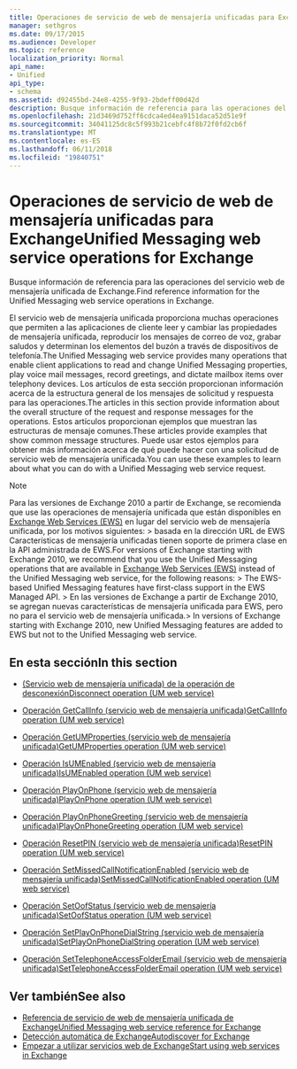 ```yaml
---
title: Operaciones de servicio de web de mensajería unificadas para Exchange
manager: sethgros
ms.date: 09/17/2015
ms.audience: Developer
ms.topic: reference
localization_priority: Normal
api_name:
- Unified
api_type:
- schema
ms.assetid: d92455bd-24e8-4255-9f93-2bdeff00d42d
description: Busque información de referencia para las operaciones del servicio web de mensajería unificada de Exchange.
ms.openlocfilehash: 21d3469d752ff6cdca4ed4ea9151daca52d51e9f
ms.sourcegitcommit: 34041125dc8c5f993b21cebfc4f8b72f0fd2cb6f
ms.translationtype: MT
ms.contentlocale: es-ES
ms.lasthandoff: 06/11/2018
ms.locfileid: "19840751"
---
```

# <a name="unified-messaging-web-service-operations-for-exchange"></a><span data-ttu-id="76bf8-103">Operaciones de servicio de web de mensajería unificadas para Exchange</span><span class="sxs-lookup"><span data-stu-id="76bf8-103">Unified Messaging web service operations for Exchange</span></span>

<span data-ttu-id="76bf8-104">Busque información de referencia para las operaciones del servicio web de mensajería unificada de Exchange.</span><span class="sxs-lookup"><span data-stu-id="76bf8-104">Find reference information for the Unified Messaging web service operations in Exchange.</span></span>
  
<span data-ttu-id="76bf8-105">El servicio web de mensajería unificada proporciona muchas operaciones que permiten a las aplicaciones de cliente leer y cambiar las propiedades de mensajería unificada, reproducir los mensajes de correo de voz, grabar saludos y determinan los elementos del buzón a través de dispositivos de telefonía.</span><span class="sxs-lookup"><span data-stu-id="76bf8-105">The Unified Messaging web service provides many operations that enable client applications to read and change Unified Messaging properties, play voice mail messages, record greetings, and dictate mailbox items over telephony devices.</span></span> <span data-ttu-id="76bf8-106">Los artículos de esta sección proporcionan información acerca de la estructura general de los mensajes de solicitud y respuesta para las operaciones.</span><span class="sxs-lookup"><span data-stu-id="76bf8-106">The articles in this section provide information about the overall structure of the request and response messages for the operations.</span></span> <span data-ttu-id="76bf8-107">Estos artículos proporcionan ejemplos que muestran las estructuras de mensaje comunes.</span><span class="sxs-lookup"><span data-stu-id="76bf8-107">These articles provide examples that show common message structures.</span></span> <span data-ttu-id="76bf8-108">Puede usar estos ejemplos para obtener más información acerca de qué puede hacer con una solicitud de servicio web de mensajería unificada.</span><span class="sxs-lookup"><span data-stu-id="76bf8-108">You can use these examples to learn about what you can do with a Unified Messaging web service request.</span></span>
  
> [!NOTE]
>  <span data-ttu-id="76bf8-109">Para las versiones de Exchange 2010 a partir de Exchange, se recomienda que use las operaciones de mensajería unificada que están disponibles en [Exchange Web Services (EWS)](http://msdn.microsoft.com/library/60285497-0c4e-4e51-84e1-34dd6d89a5d8%28Office.15%29.aspx) en lugar del servicio web de mensajería unificada, por los motivos siguientes: > basada en la dirección URL de EWS Características de mensajería unificadas tienen soporte de primera clase en la API administrada de EWS.</span><span class="sxs-lookup"><span data-stu-id="76bf8-109">For versions of Exchange starting with Exchange 2010, we recommend that you use the Unified Messaging operations that are available in [Exchange Web Services (EWS)](http://msdn.microsoft.com/library/60285497-0c4e-4e51-84e1-34dd6d89a5d8%28Office.15%29.aspx) instead of the Unified Messaging web service, for the following reasons: >  The EWS-based Unified Messaging features have first-class support in the EWS Managed API.</span></span> <span data-ttu-id="76bf8-110">> En las versiones de Exchange a partir de Exchange 2010, se agregan nuevas características de mensajería unificada para EWS, pero no para el servicio web de mensajería unificada.</span><span class="sxs-lookup"><span data-stu-id="76bf8-110">>  In versions of Exchange starting with Exchange 2010, new Unified Messaging features are added to EWS but not to the Unified Messaging web service.</span></span> 
  
## <a name="in-this-section"></a><span data-ttu-id="76bf8-111">En esta sección</span><span class="sxs-lookup"><span data-stu-id="76bf8-111">In this section</span></span>
<span data-ttu-id="76bf8-112"><a name="bk_InThisSection"> </a></span><span class="sxs-lookup"><span data-stu-id="76bf8-112"></span></span>

- [<span data-ttu-id="76bf8-113">(Servicio web de mensajería unificada) de la operación de desconexión</span><span class="sxs-lookup"><span data-stu-id="76bf8-113">Disconnect operation (UM web service)</span></span>](disconnect-operation-um-web-service.md)
    
- [<span data-ttu-id="76bf8-114">Operación GetCallInfo (servicio web de mensajería unificada)</span><span class="sxs-lookup"><span data-stu-id="76bf8-114">GetCallInfo operation (UM web service)</span></span>](getcallinfo-operation-um-web-service.md)
    
- [<span data-ttu-id="76bf8-115">Operación GetUMProperties (servicio web de mensajería unificada)</span><span class="sxs-lookup"><span data-stu-id="76bf8-115">GetUMProperties operation (UM web service)</span></span>](getumproperties-operation-um-web-service.md)
    
- [<span data-ttu-id="76bf8-116">Operación IsUMEnabled (servicio web de mensajería unificada)</span><span class="sxs-lookup"><span data-stu-id="76bf8-116">IsUMEnabled operation (UM web service)</span></span>](isumenabled-operation-um-web-service.md)
    
- [<span data-ttu-id="76bf8-117">Operación PlayOnPhone (servicio web de mensajería unificada)</span><span class="sxs-lookup"><span data-stu-id="76bf8-117">PlayOnPhone operation (UM web service)</span></span>](playonphone-operation-um-web-service.md)
    
- [<span data-ttu-id="76bf8-118">Operación PlayOnPhoneGreeting (servicio web de mensajería unificada)</span><span class="sxs-lookup"><span data-stu-id="76bf8-118">PlayOnPhoneGreeting operation (UM web service)</span></span>](playonphonegreeting-operation-um-web-service.md)
    
- [<span data-ttu-id="76bf8-119">Operación ResetPIN (servicio web de mensajería unificada)</span><span class="sxs-lookup"><span data-stu-id="76bf8-119">ResetPIN operation (UM web service)</span></span>](resetpin-operation-um-web-service.md)
    
- [<span data-ttu-id="76bf8-120">Operación SetMissedCallNotificationEnabled (servicio web de mensajería unificada)</span><span class="sxs-lookup"><span data-stu-id="76bf8-120">SetMissedCallNotificationEnabled operation (UM web service)</span></span>](setmissedcallnotificationenabled-operation-um-web-service.md)
    
- [<span data-ttu-id="76bf8-121">Operación SetOofStatus (servicio web de mensajería unificada)</span><span class="sxs-lookup"><span data-stu-id="76bf8-121">SetOofStatus operation (UM web service)</span></span>](setoofstatus-operation-um-web-service.md)
    
- [<span data-ttu-id="76bf8-122">Operación SetPlayOnPhoneDialString (servicio web de mensajería unificada)</span><span class="sxs-lookup"><span data-stu-id="76bf8-122">SetPlayOnPhoneDialString operation (UM web service)</span></span>](setplayonphonedialstring-operation-um-web-service.md)
    
- [<span data-ttu-id="76bf8-123">Operación SetTelephoneAccessFolderEmail (servicio web de mensajería unificada)</span><span class="sxs-lookup"><span data-stu-id="76bf8-123">SetTelephoneAccessFolderEmail operation (UM web service)</span></span>](settelephoneaccessfolderemail-operation-um-web-service.md)
    
## <a name="see-also"></a><span data-ttu-id="76bf8-124">Ver también</span><span class="sxs-lookup"><span data-stu-id="76bf8-124">See also</span></span>

- [<span data-ttu-id="76bf8-125">Referencia de servicio de web de mensajería unificada de Exchange</span><span class="sxs-lookup"><span data-stu-id="76bf8-125">Unified Messaging web service reference for Exchange</span></span>](unified-messaging-web-service-reference-for-exchange.md)
- [<span data-ttu-id="76bf8-126">Detección automática de Exchange</span><span class="sxs-lookup"><span data-stu-id="76bf8-126">Autodiscover for Exchange</span></span>](../exchange-web-services/autodiscover-for-exchange.md)
- [<span data-ttu-id="76bf8-127">Empezar a utilizar servicios web de Exchange</span><span class="sxs-lookup"><span data-stu-id="76bf8-127">Start using web services in Exchange</span></span>](../exchange-web-services/start-using-web-services-in-exchange.md)
    


